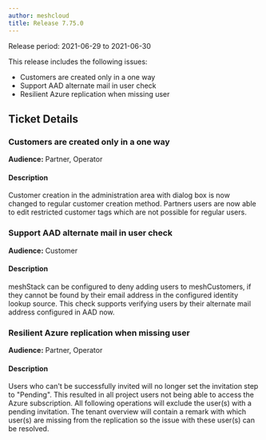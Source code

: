 ```yaml
---
author: meshcloud
title: Release 7.75.0
---
```


Release period: 2021-06-29 to 2021-06-30

This release includes the following issues:
* Customers are created only in a one way
* Support AAD alternate mail in user check
* Resilient Azure replication when missing user
<!--truncate-->

## Ticket Details
### Customers are created only in a one way
**Audience:** Partner, Operator


#### Description
Customer creation in the administration area with dialog box is now changed to regular customer creation method.
Partners users are now able to edit restricted customer tags which are not possible for regular users.

### Support AAD alternate mail in user check
**Audience:** Customer


#### Description
meshStack can be configured to deny adding users to meshCustomers, if they cannot be found by their email address
in the configured identity lookup source. This check supports verifying users by their alternate mail address
configured in AAD now.

### Resilient Azure replication when missing user
**Audience:** Partner, Operator


#### Description
Users who can't be successfully invited will no longer set the invitation step to "Pending". This resulted in all project users not being able to access the Azure subscription. All following operations will exclude the user(s) with a pending invitation. The tenant overview will contain a remark with which user(s) are missing from the replication so the issue with these user(s) can be resolved.

